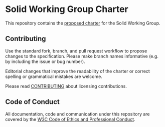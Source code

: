 # Solid Working Group Charter

This repository contains the [proposed charter](https://solid.github.io/solid-wg-charter/charter/) for the Solid Working Group.

## Contributing

Use the standard fork, branch, and pull request workflow to propose changes
to the specification. Please make branch names informative (e.g. by including
the issue or bug number).

Editorial changes that improve the readability of the charter or correct
spelling or grammatical mistakes are welcome.

Please read [CONTRIBUTING](CONTRIBUTING.md) about licensing contributions.

## Code of Conduct

All documentation, code and communication under this repository are
covered by the
[W3C Code of Ethics and Professional Conduct](https://www.w3.org/Consortium/cepc/).